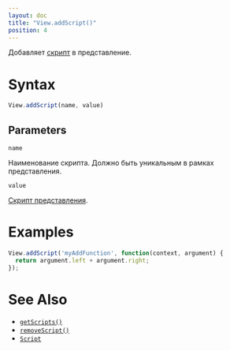 ```yaml
---
layout: doc
title: "View.addScript()"
position: 4
---
```


Добавляет [скрипт](../../Script/) в представление.

# Syntax

```js
View.addScript(name, value)
```

## Parameters

`name`

Наименование скрипта. Должно быть уникальным в рамках представления.

`value`

[Скрипт представления](../../Script/).

# Examples

```js
View.addScript('myAddFunction', function(context, argument) {
  return argument.left + argument.right;
});
```

# See Also

* [`getScripts()`](../View.getScripts/)
* [`removeScript()`](../View.removeScript/)
* [`Script`](../../Script/)
